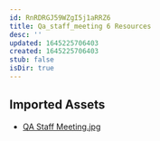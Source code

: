 ```yaml
---
id: RnRDRGJ59WZgI5j1aRRZ6
title: Qa_staff_meeting 6 Resources
desc: ''
updated: 1645225706403
created: 1645225706403
stub: false
isDir: true
---
```

## Imported Assets
- [QA Staff Meeting.jpg](/assets/qa-staff-meeting-uQUfNY8YkEDa.jpg)
